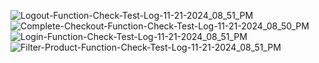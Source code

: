 ![Logout-Function-Check-Test-Log-11-21-2024_08_51_PM](https://github.com/user-attachments/assets/b2653493-f3a6-43e4-984d-9613597d6c40)
![Complete-Checkout-Function-Check-Test-Log-11-21-2024_08_50_PM](https://github.com/user-attachments/assets/b5829883-8374-4e90-b437-1ee1d5abc6a1)
![Login-Function-Check-Test-Log-11-21-2024_08_51_PM](https://github.com/user-attachments/assets/925e28ce-85af-44e7-adde-fb776a8ffc2e)
![Filter-Product-Function-Check-Test-Log-11-21-2024_08_51_PM](https://github.com/user-attachments/assets/8607b3eb-da75-4dc4-8f77-1cf697bc2b7f)
